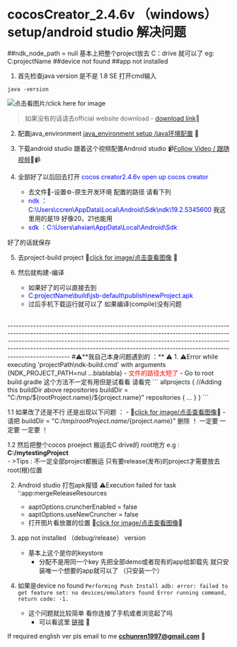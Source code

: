 # cocosCreator_2.4.6v （windows）setup/android studio 解决问题 
##ndk_node_path = null 基本上把整个project放去 C：drive 就可以了 eg: C:projectName
##device not found
##app not installed

1. 首先检查java version 是不是 1.8 SE 
打开cmd输入 
```
java -version
```
![点击看图片/click here for image](https://user-images.githubusercontent.com/49250073/160803094-05aeacbd-f395-49fb-a241-03313aa2452a.png)

> 如果没有的话请去official website download - [download link](https://www.oracle.com/java/technologies/downloads/#jdk18-windows)🔗

2. 配置java_environment
[java_environment setup /java环境配置](https://www.runoob.com/w3cnote/windows10-java-setup.html) 🔗

3. 下载android studio
跟着这个视频配置Android studio
📹[Follow Video / 跟随视频](https://www.bilibili.com/video/BV1Z44y1C7t8?spm_id_from=333.1007.top_right_bar_window_history.content.click)🔗📹

4. 全部好了以后回去打开 <span style="color: blue">cocos creator2.4.6v open up cocos creator</span>
    - 去文件📁-设置⚙-原生开发环境 配置的路径 请看下列
    - <span style="color: blue">ndk ： C:\Users\ccren\AppData\Local\Android\Sdk\ndk\19.2.5345600</span> 我这里用的是19 好像20，21也能用
    - <span style="color: blue">sdk ：C:\Users\ahxian\AppData\Local\Android\Sdk</span>

好了的话就保存

5. 去project-build project
📂[click for image/点击查看图像](https://user-images.githubusercontent.com/49250073/160804505-6ca9efa9-9541-43f1-9c9b-f174cbc98c05.png) 📂

6. 然后就构建-编译
    - 如果好了的可以直接去到
    - <span style="color: blue">C:projectName\build\jsb-default\publish\newProject.apk</span>
    - 过后手机下载运行就可以了 如果编译(compile)没有问题
<br>
----------------------------------------------------------------------------------------------------------------------------------------------------------------------------------------------------------------------------------------------------------------------------------------------------------------------------------------------
#⚠️**我自己本身问题遇到的 ：** ⚠️
1. ⚠️Error while executing 'projectPath\ndk-build.cmd' with arguments {NDK_PROJECT_PATH=nul ...blablabla} 
    - <span style="color: red">文件的路径太短了</span>
    - Go to root build.gradle 这个方法不一定有用但是试看看 请看完
```
allprojects {
//Adding this buildDir above repositories 
    buildDir = "C:/tmp/${rootProject.name}/${project.name}"
    repositories {
       ...
    }
}
```

1.1 如果改了还是不行 还是出现以下问题 ：
    - 📂[click for image/点击查看图像](https://user-images.githubusercontent.com/49250073/160814167-9b1e98f1-fc84-441c-ad32-bab614bc7bf2.png)📂
    - 请把 buildDir = "C:/tmp/${rootProject.name}/${project.name}" 删除 ！ 一定要 一定要 一定要 ！


1.2 然后把整个cocos proeject 搬运去C drive的 root地方 e.g : **C:/mytestingProject** <br>
    - >Tips : 不一定全部project都搬运 只有要release(发布)的project才需要放去 root(根)位置

2. Android studio 打包apk报错 ⚠️Execution failed for task ':app:mergeReleaseResources

    - aaptOptions.cruncherEnabled = false
    - aaptOptions.useNewCruncher = false
    - 打开图片看放置的位置
📂[click for image/点击查看图像](https://user-images.githubusercontent.com/49250073/160807664-c4bed91d-a902-471b-8674-893eb28b91c1.png)📂

3. app not installed （debug/release） version
    - 基本上这个是你的keystore 
        - 分配不是用同一个key 先把全部demo或者现有的app给卸载先 就只安装唯一个想要的app就可以了 （只安装一个）

4. 如果是device no found
`
Performing Push Install
adb: error: failed to get feature set: no devices/emulators found
Error running command, return code: -1.
`
    - 这个问题就比较简单 看你连接了手机或者浏览起了吗
        - 可以看这里 [链接](https://www.cnblogs.com/gamedaybyday/p/13576629.html) 🔗
        
        
If required english ver pls email to me **cchunren1997@gmail.com** 📧
